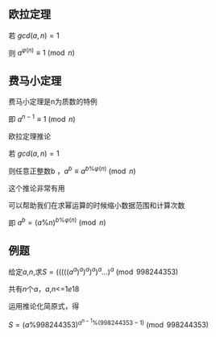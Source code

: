 ## 欧拉定理

若 $gcd(a,n)=1$  

则 $a^{φ(n)}\equiv 1\pmod n$  

## 费马小定理

费马小定理是n为质数的特例  

即 $a^{n-1}\equiv 1\pmod n$

欧拉定理推论  

若 $gcd(a,n)=1$  

则任意正整数b ，$a^b\equiv a^{ b \% φ(n) } \pmod n$

这个推论非常有用  

可以帮助我们在求幂运算的时候缩小数据范围和计算次数  

即 $a ^ b =(a \% n) ^ {b \% φ(n)}  \pmod n$

## 例题

给定$a$,$n$,求$S=(((((a^a)^a)^a)^a)^a...)^a  \pmod{998244353}$  

共有$n$个$a$，$a$,$n$<=$1e18$  

运用推论化简原式，得  

$S=(a \% 998244353) ^ {a^{n-1} \% (998244353-1)}\pmod{998244353}$
